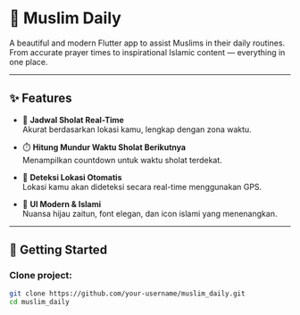 # 🕌 Muslim Daily

A beautiful and modern Flutter app to assist Muslims in their daily routines. From accurate prayer times to inspirational Islamic content — everything in one place.

---

## ✨ Features

- 🕋 **Jadwal Sholat Real-Time**  
  Akurat berdasarkan lokasi kamu, lengkap dengan zona waktu.

- ⏱️ **Hitung Mundur Waktu Sholat Berikutnya**  
  Menampilkan countdown untuk waktu sholat terdekat.

- 📍 **Deteksi Lokasi Otomatis**  
  Lokasi kamu akan dideteksi secara real-time menggunakan GPS.

- 🌙 **UI Modern & Islami**  
  Nuansa hijau zaitun, font elegan, dan icon islami yang menenangkan.

---

## 🚀 Getting Started

### Clone project:

```bash
git clone https://github.com/your-username/muslim_daily.git
cd muslim_daily
